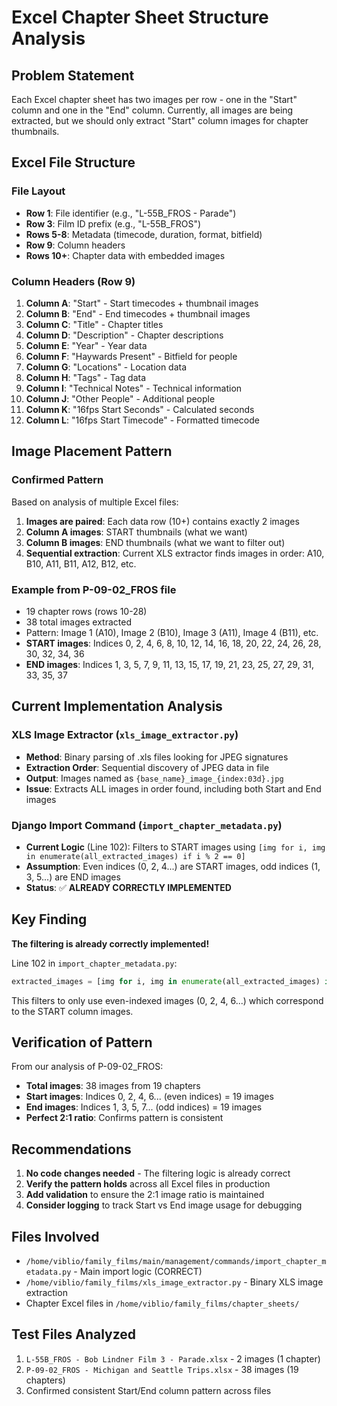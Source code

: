 # Excel Chapter Sheet Structure Analysis

## Problem Statement
Each Excel chapter sheet has two images per row - one in the "Start" column and one in the "End" column. Currently, all images are being extracted, but we should only extract "Start" column images for chapter thumbnails.

## Excel File Structure

### File Layout
- **Row 1**: File identifier (e.g., "L-55B_FROS - Parade")
- **Row 3**: Film ID prefix (e.g., "L-55B_FROS")
- **Rows 5-8**: Metadata (timecode, duration, format, bitfield)
- **Row 9**: Column headers
- **Rows 10+**: Chapter data with embedded images

### Column Headers (Row 9)
1. **Column A**: "Start" - Start timecodes + thumbnail images
2. **Column B**: "End" - End timecodes + thumbnail images  
3. **Column C**: "Title" - Chapter titles
4. **Column D**: "Description" - Chapter descriptions
5. **Column E**: "Year" - Year data
6. **Column F**: "Haywards Present" - Bitfield for people
7. **Column G**: "Locations" - Location data
8. **Column H**: "Tags" - Tag data
9. **Column I**: "Technical Notes" - Technical information
10. **Column J**: "Other People" - Additional people
11. **Column K**: "16fps Start Seconds" - Calculated seconds
12. **Column L**: "16fps Start Timecode" - Formatted timecode

## Image Placement Pattern

### Confirmed Pattern
Based on analysis of multiple Excel files:

1. **Images are paired**: Each data row (10+) contains exactly 2 images
2. **Column A images**: START thumbnails (what we want)
3. **Column B images**: END thumbnails (what we want to filter out)
4. **Sequential extraction**: Current XLS extractor finds images in order: A10, B10, A11, B11, A12, B12, etc.

### Example from P-09-02_FROS file
- 19 chapter rows (rows 10-28) 
- 38 total images extracted
- Pattern: Image 1 (A10), Image 2 (B10), Image 3 (A11), Image 4 (B11), etc.
- **START images**: Indices 0, 2, 4, 6, 8, 10, 12, 14, 16, 18, 20, 22, 24, 26, 28, 30, 32, 34, 36
- **END images**: Indices 1, 3, 5, 7, 9, 11, 13, 15, 17, 19, 21, 23, 25, 27, 29, 31, 33, 35, 37

## Current Implementation Analysis

### XLS Image Extractor (`xls_image_extractor.py`)
- **Method**: Binary parsing of .xls files looking for JPEG signatures
- **Extraction Order**: Sequential discovery of JPEG data in file
- **Output**: Images named as `{base_name}_image_{index:03d}.jpg`
- **Issue**: Extracts ALL images in order found, including both Start and End images

### Django Import Command (`import_chapter_metadata.py`)
- **Current Logic** (Line 102): Filters to START images using `[img for i, img in enumerate(all_extracted_images) if i % 2 == 0]`
- **Assumption**: Even indices (0, 2, 4...) are START images, odd indices (1, 3, 5...) are END images
- **Status**: ✅ **ALREADY CORRECTLY IMPLEMENTED**

## Key Finding

**The filtering is already correctly implemented!** 

Line 102 in `import_chapter_metadata.py`:
```python
extracted_images = [img for i, img in enumerate(all_extracted_images) if i % 2 == 0]
```

This filters to only use even-indexed images (0, 2, 4, 6...) which correspond to the START column images.

## Verification of Pattern

From our analysis of P-09-02_FROS:
- **Total images**: 38 images from 19 chapters
- **Start images**: Indices 0, 2, 4, 6... (even indices) = 19 images
- **End images**: Indices 1, 3, 5, 7... (odd indices) = 19 images
- **Perfect 2:1 ratio**: Confirms pattern is consistent

## Recommendations

1. **No code changes needed** - The filtering logic is already correct
2. **Verify the pattern holds** across all Excel files in production
3. **Add validation** to ensure the 2:1 image ratio is maintained
4. **Consider logging** to track Start vs End image usage for debugging

## Files Involved

- `/home/viblio/family_films/main/management/commands/import_chapter_metadata.py` - Main import logic (CORRECT)
- `/home/viblio/family_films/xls_image_extractor.py` - Binary XLS image extraction
- Chapter Excel files in `/home/viblio/family_films/chapter_sheets/`

## Test Files Analyzed

1. `L-55B_FROS - Bob Lindner Film 3 - Parade.xlsx` - 2 images (1 chapter)
2. `P-09-02_FROS - Michigan and Seattle Trips.xlsx` - 38 images (19 chapters)
3. Confirmed consistent Start/End column pattern across files